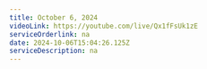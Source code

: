 ```yaml
---
title: October 6, 2024
videoLink: https://youtube.com/live/Qx1fFsUk1zE
serviceOrderlink: na
date: 2024-10-06T15:04:26.125Z
serviceDescription: n﻿a
---
```

